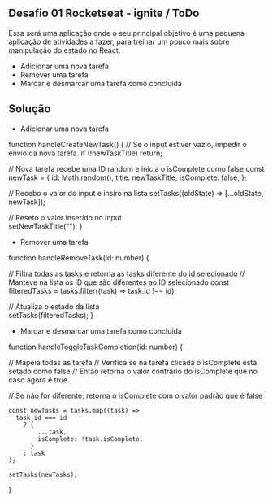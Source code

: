 ## Desafio 01 Rocketseat - ignite / ToDo

Essa será uma aplicação onde o seu principal objetivo é uma pequena aplicação de atividades a fazer, para treinar um pouco mais sobre manipulação do estado no React.

- Adicionar uma nova tarefa
- Remover uma tarefa
- Marcar e desmarcar uma tarefa como concluída

## Solução


- Adicionar uma nova tarefa

function handleCreateNewTask() {
// Se o input estiver vazio, impedir o envio da nova tarefa.
    if (!newTaskTitle) return;

// Nova tarefa recebe uma ID random e inicia o isComplete como false
    const newTask = {
      id: Math.random(),
      title: newTaskTitle,
      isComplete: false,
    };

// Recebo o valor do input e insiro na lista
    setTasks((oldState) => [...oldState, newTask]);

// Reseto o valor inserido no input    
    setNewTaskTitle("");
}



- Remover uma tarefa

function handleRemoveTask(id: number) {

// Filtra todas as tasks e retorna as tasks diferente do id selecionado
// Manteve na lista os ID que são diferentes ao ID selecionado
    const filteredTasks = tasks.filter((task) => task.id !== id);

// Atualiza o estado da lista    
    setTasks(filteredTasks);
}



- Marcar e desmarcar uma tarefa como concluída

function handleToggleTaskCompletion(id: number) {

// Mapeia todas as tarefa
// Verifica se na tarefa clicada o isComplete está setado como false
// Então retorna o valor contrário do isComplete que no caso agora é true

// Se não for diferente, retorna o isComplete com o valor padrão que é false

    const newTasks = tasks.map((task) =>
      task.id === id
        ? {
            ...task,
            isComplete: !task.isComplete,
          }
        : task
    );

    setTasks(newTasks);
}
